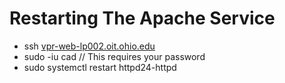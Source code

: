 # Restarting The Apache Service

  

  

-   ssh <a href="http://vpr-web-lp002.oit.ohio.edu"
    rel="nofollow">vpr-web-lp002.oit.ohio.edu</a>
-   sudo -iu cad // This requires your password
-   sudo systemctl restart httpd24-httpd

  
